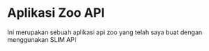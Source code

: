 # Aplikasi Zoo API
Ini merupakan sebuah aplikasi api zoo yang telah saya buat dengan menggunakan SLIM API
